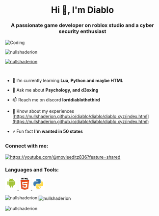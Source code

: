 <h1 align="center">Hi 👋, I'm Diablo</h1>
<h3 align="center">A passionate game developer on roblox studio and a cyber security enthusiast</h3>
<img align="center" alt="Coding" width="400" src="https://miro.medium.com/v2/resize:fit:1290/0*s2ivt9cecdqsXvts.gif">

<p align="left"> <img src="https://komarev.com/ghpvc/?username=nullshaderion&label=Profile%20views&color=0e75b6&style=flat" alt="nullshaderion" /> </p>

<p align="left"> <a href="https://github.com/ryo-ma/github-profile-trophy"><img src="https://github-profile-trophy.vercel.app/?username=nullshaderion" alt="nullshaderion" /></a> </p>

<p align="left"> <a href="https://twitter.com/" target="blank"><img src="https://img.shields.io/twitter/follow/?logo=twitter&style=for-the-badge" alt="" /></a> </p>

- 🌱 I’m currently learning **Lua, Python and maybe HTML**

- 💬 Ask me about **Psychology, and d3oxing**

- 📫 Reach me on discord **lorddiablothethird**

- 📄 Know about my experiences [https://nullshaderion.github.io/diablo/diablo/diablo.xyz/index.html](https://nullshaderion.github.io/diablo/diablo/diablo.xyz/index.html)

- ⚡ Fun fact **I'm wanted in 50 states**

<h3 align="left">Connect with me:</h3>
<p align="left">
<a href="https://www.youtube.com/c/https://youtube.com/@movieeditz836?feature=shared" target="blank"><img align="center" src="https://raw.githubusercontent.com/rahuldkjain/github-profile-readme-generator/master/src/images/icons/Social/youtube.svg" alt="https://youtube.com/@movieeditz836?feature=shared" height="30" width="40" /></a>
</p>

<h3 align="left">Languages and Tools:</h3>
<p align="left"> <a href="https://developer.android.com" target="_blank" rel="noreferrer"> <img src="https://raw.githubusercontent.com/devicons/devicon/master/icons/android/android-original-wordmark.svg" alt="android" width="40" height="40"/> </a> <a href="https://www.w3.org/html/" target="_blank" rel="noreferrer"> <img src="https://raw.githubusercontent.com/devicons/devicon/master/icons/html5/html5-original-wordmark.svg" alt="html5" width="40" height="40"/> </a> <a href="https://www.python.org" target="_blank" rel="noreferrer"> <img src="https://raw.githubusercontent.com/devicons/devicon/master/icons/python/python-original.svg" alt="python" width="40" height="40"/> </a> </p>

<p><img align="left" src="https://github-readme-stats.vercel.app/api/top-langs?username=nullshaderion&show_icons=true&locale=en&layout=compact" alt="nullshaderion" /></p>

<p>&nbsp;<img align="center" src="https://github-readme-stats.vercel.app/api?username=nullshaderion&show_icons=true&locale=en" alt="nullshaderion" /></p>

<p><img align="center" src="https://github-readme-streak-stats.herokuapp.com/?user=nullshaderion&" alt="nullshaderion" /></p>
